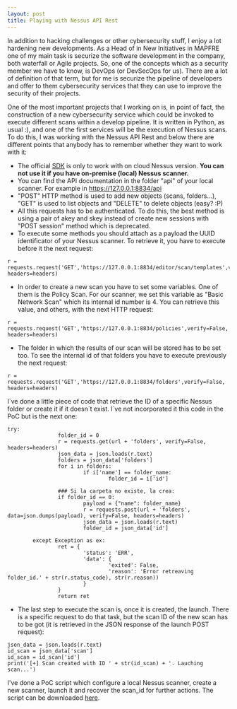 ```yaml
---
layout: post
title: Playing with Nessus API Rest
---
```

In addition to hacking challenges or other cybersecurity stuff, I enjoy a lot hardening new developments. As a Head of in New Initiatives in MAPFRE one of my main task is securize the software development in the company, both waterfall or Agile projects. So, one of the concepts which as a security member we have to know, is DevOps (or DevSecOps for us). There are a lot of definition of that term, but for me is securize the pipeline of developers and offer to them cybersecurity services that they can use to improve the security of their projects.

One of the most important projects that I working on is, in point of fact, the construction of a new cybersecurity service which could be invoked to execute different scans within a develop pipeline. It is written in Python, as usual :), and one of the first services will be the execution of Nessus scans. To do this, I was working with the Nessus API Rest and below there are different points that anybody has to remember whether they want to work with it:
* The official [SDK](https://www.tenable.com/blog/tips-on-using-the-tenable-python-sdk-how-to-run-internal-scans-scan-imports-and-exports-and) is only to work with on cloud Nessus version. **You can not use it if you have on-premise (local) Nessus scanner.**
* You can find the API documentation in the folder "api" of your local scanner. For example in https://127.0.0.1:8834/api
* "POST" HTTP method is used to add new objects (scans, folders...), "GET" is used to list objects and "DELETE" to delete objects (easy? :P)
* All this requests has to be authenticated. To do this, the best method is using a pair of akey and skey instead of create new sessions with "POST session" method which is deprecated.
* To execute some methods you should attach as a payload the UUID identificator of your Nessus scanner. To retrieve it, you have to execute before it the next request:
```
r = requests.request('GET','https://127.0.0.1:8834/editor/scan/templates',verify=False, headers=headers)
```
* In order to create a new scan you have to set some variables. One of them is the Policy Scan. For our scanner, we set this variable as "Basic Network Scan" which its internal id number is 4. You can retrieve this value, and others, with the next HTTP request:
```
r = requests.request('GET','https://127.0.0.1:8834/policies',verify=False, headers=headers)
```
* The folder in which the results of our scan will be stored has to be set too. To see the internal id of that folders you have to execute previously the next request:
```
r = requests.request('GET','https://127.0.0.1:8834/folders',verify=False, headers=headers)
```
I´ve done a little piece of code that retrieve the ID of a specific Nessus folder or create it if it doesn´t exist. I´ve not incorporated it this code in the PoC but is the next one:
```
try:
                folder_id = 0
                r = requests.get(url + 'folders', verify=False, headers=headers)
                json_data = json.loads(r.text)
                folders = json_data['folders']
                for i in folders:
                        if i['name'] == folder_name:
                                folder_id = i['id']

                ### Si la carpeta no existe, la crea:
                if folder_id == 0:
                        payload = {"name": folder_name}
                        r = requests.post(url + 'folders', data=json.dumps(payload), verify=False, headers=headers)
                        json_data = json.loads(r.text)
                        folder_id = json_data['id']

        except Exception as ex:
                ret = {
                        'status': 'ERR',
                        'data': {
                                'exited': False,
                                'reason': 'Error retreaving folder_id.' + str(r.status_code), str(r.reason))
                        }
                }
                return ret
```
* The last step to execute the scan is, once it is created, the launch. There is a specific request to do that task, but the scan ID of the new scan has to be got (it is retrieved in the JSON response of the launch POST request):
```
json_data = json.loads(r.text)
id_scan = json_data['scan']
id_scan = id_scan['id']
print('[+] Scan created with ID ' + str(id_scan) + '. Lauching scan...')
```
I've done a PoC script which configure a local Nessus scanner, create a new scanner, launch it and recover the scan_id for further actions. The script can be downloaded [here](https://raw.githubusercontent.com/atrigomv/devsecops/master/devsecops.py).
